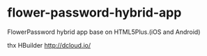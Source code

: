 # flower-password-hybrid-app

FlowerPassword hybrid app base on HTML5Plus.(iOS and Android)

thx HBuilder http://dcloud.io/
